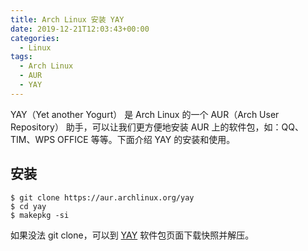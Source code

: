 ```yaml
---
title: Arch Linux 安装 YAY
date: 2019-12-21T12:03:43+00:00
categories:
  - Linux
tags:
  - Arch Linux
  - AUR
  - YAY
---
```


YAY（Yet another Yogurt） 是 Arch Linux 的一个 AUR（Arch User Repository） 助手，可以让我们更方便地安装 AUR 上的软件包，如：QQ、TIM、WPS OFFICE 等等。下面介绍 YAY 的安装和使用。

<!--more-->

## 安装

```shell
$ git clone https://aur.archlinux.org/yay
$ cd yay
$ makepkg -si
```

如果没法 git clone，可以到 [YAY][1] 软件包页面下载快照并解压。

 [1]: https://aur.archlinux.org/packages/yay/
